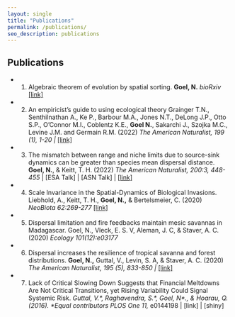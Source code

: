 ```yaml
---
layout: single
title: "Publications"
permalink: /publications/
seo_description: publications
---
```


Publications
------------

* 1. Algebraic theorem of evolution by spatial sorting.
**Goel, N.**
_bioRxiv_ [\[link\]](#)
* 2. An empiricist’s guide to using ecological theory
  Grainger T.N., Senthilnathan A., Ke P., Barbour M.A., Jones N.T., DeLong J.P., Otto S.P., O’Connor M.I., Coblentz K.E., **Goel N.**, Sakarchi J., Szojka M.C., Levine J.M. and Germain R.M. (2022)
 _The American Naturalist, 199 (1), 1-20 |_ [\[link\]](#)
* 3. The mismatch between range and niche limits due to source-sink dynamics can be greater than species mean dispersal distance.
 **Goel, N.**, & Keitt, T. H. (2022)
 _The American Naturalist, 200:3, 448-455_ | \[ESA Talk\] | \[ASN Talk\] | [\[link\]](#)
* 4. Scale Invariance in the Spatial-Dynamics of Biological Invasions.
 Liebhold, A., Keitt, T. H., **Goel, N.,** & Bertelsmeier, C. (2020)
 _NeoBiota 62:269-277_ [\[link\]](#)
* 5. Dispersal limitation and fire feedbacks maintain mesic savannas in Madagascar.
  Goel, N., Vleck, E. S. V, Aleman, J. C, & Staver, A. C. (2020)
 _Ecology 101(12):e03177_
* 6. Dispersal increases the resilience of tropical savanna and forest distributions.
  **Goel, N.,** Guttal, V., Levin, S. A, & Staver, A. C. (2020)
 _The American Naturalist, 195 (5), 833-850 |_ [\[link\]](#)
* 7. Lack of Critical Slowing Down Suggests that Financial Meltdowns Are Not Critical Transitions, yet Rising Variability Could Signal Systemic Risk.
 _Guttal, V.\*, Raghavendra, S.\*, _Goel, N\*._, & Hoarau, Q. (2016). \*Equal contributors_
 _PLOS One 11,_ e0144198 | \[link\] | \[shiny\]